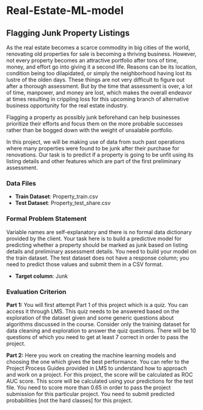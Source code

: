 # Real-Estate-ML-model

## Flagging Junk Property Listings

As the real estate becomes a scarce commodity in big cities of the world, renovating old properties for sale is becoming a thriving business. However, not every property becomes an attractive portfolio after tons of time, money, and effort go into giving it a second life. Reasons can be its location, condition being too dilapidated, or simply the neighborhood having lost its lustre of the olden days. These things are not very difficult to figure out after a thorough assessment. But by the time that assessment is over, a lot of time, manpower, and money are lost, which makes the overall endeavor at times resulting in crippling loss for this upcoming branch of alternative business opportunity for the real estate industry.

Flagging a property as possibly junk beforehand can help businesses prioritize their efforts and focus them on the more probable successes rather than be bogged down with the weight of unsalable portfolio.

In this project, we will be making use of data from such past operations where many properties were found to be junk after their purchase for renovations. Our task is to predict if a property is going to be unfit using its listing details and other features which are part of the first preliminary assessment.

### Data Files

- **Train Dataset**: Property_train.csv
- **Test Dataset**: Property_test_share.csv

### Formal Problem Statement

Variable names are self-explanatory and there is no formal data dictionary provided by the client. Your task here is to build a predictive model for predicting whether a property should be marked as junk based on listing details and preliminary assessment details. You need to build your model on the train dataset. The test dataset does not have a response column; you need to predict those values and submit them in a CSV format.

- **Target column**: Junk

### Evaluation Criterion

**Part 1:**
You will first attempt Part 1 of this project which is a quiz. You can access it through LMS. This quiz needs to be answered based on the exploration of the dataset given and some generic questions about algorithms discussed in the course. Consider only the training dataset for data cleaning and exploration to answer the quiz questions. There will be 10 questions of which you need to get at least 7 correct in order to pass the project.

**Part 2:**
Here you work on creating the machine learning models and choosing the one which gives the best performance. You can refer to the Project Process Guides provided in LMS to understand how to approach and work on a project. For this project, the score will be calculated as ROC AUC score. This score will be calculated using your predictions for the test file. You need to score more than 0.65 in order to pass the project submission for this particular project. You need to submit predicted probabilities [not the hard classes] for this project.

